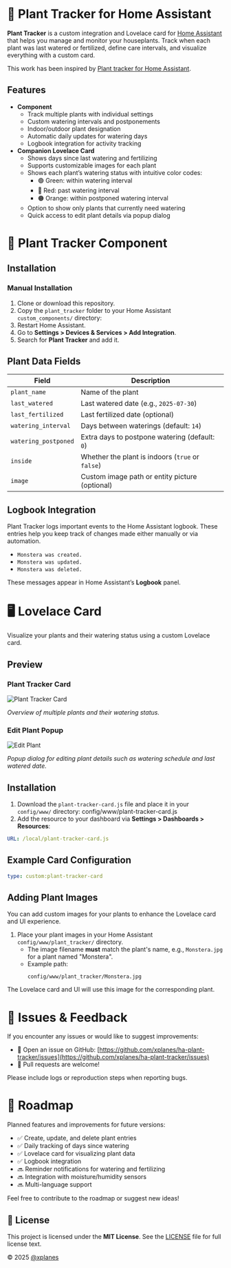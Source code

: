 # 🌿 Plant Tracker for Home Assistant

**Plant Tracker** is a custom integration and Lovelace card for [Home Assistant](https://www.home-assistant.io/) that helps you manage and monitor your houseplants. Track when each plant was last watered or fertilized, define care intervals, and visualize everything with a custom card.

This work has been inspired by [Plant tracker for Home Assistant](https://github.com/mountwebs/ha-plant-tracker).


## Features

- **Component**
  - Track multiple plants with individual settings
  - Custom watering intervals and postponements
  - Indoor/outdoor plant designation
  - Automatic daily updates for watering days
  - Logbook integration for activity tracking
- **Companion Lovelace Card**
  - Shows days since last watering and fertilizing
  - Supports customizable images for each plant
  - Shows each plant’s watering status with intuitive color codes:
    - 🟢 Green: within watering interval
    - 🔴 Red: past watering interval
    - 🟠 Orange: within postponed watering interval
  - Option to show only plants that currently need watering
  - Quick access to edit plant details via popup dialog


# 🌱 Plant Tracker Component

## Installation

### Manual Installation

1. Clone or download this repository.
2. Copy the `plant_tracker` folder to your Home Assistant `custom_components/` directory:
3. Restart Home Assistant.
4. Go to **Settings > Devices & Services > Add Integration**.
5. Search for **Plant Tracker** and add it.

## Plant Data Fields

| Field                 | Description                                               |
|-----------------------|-----------------------------------------------------------|
| `plant_name`          | Name of the plant                                         |
| `last_watered`        | Last watered date (e.g., `2025-07-30`)                    |
| `last_fertilized`     | Last fertilized date (optional)                           |
| `watering_interval`   | Days between waterings (default: `14`)                    |
| `watering_postponed`  | Extra days to postpone watering (default: `0`)            |
| `inside`              | Whether the plant is indoors (`true` or `false`)          |
| `image`               | Custom image path or entity picture (optional)            |

## Logbook Integration

Plant Tracker logs important events to the Home Assistant logbook. These entries help you keep track of changes made either manually or via automation.
- `Monstera was created.`
- `Monstera was updated.`
- `Monstera was deleted.`

These messages appear in Home Assistant’s **Logbook** panel.


# 🖥️ Lovelace Card

Visualize your plants and their watering status using a custom Lovelace card.

## Preview

### Plant Tracker Card

![Plant Tracker Card](docs/plant-tracker-card.png)

*Overview of multiple plants and their watering status.*

### Edit Plant Popup

![Edit Plant](docs/edit-popup.png)

*Popup dialog for editing plant details such as watering schedule and last watered date.*


## Installation

1. Download the `plant-tracker-card.js` file and place it in your `config/www/` directory: config/www/plant-tracker-card.js
2. Add the resource to your dashboard via **Settings > Dashboards > Resources**:

```yaml
URL: /local/plant-tracker-card.js
```

## Example Card Configuration

```yaml
type: custom:plant-tracker-card
```

## Adding Plant Images

You can add custom images for your plants to enhance the Lovelace card and UI experience.

1. Place your plant images in your Home Assistant `config/www/plant_tracker/` directory.
   - The image filename **must** match the plant's name, e.g., `Monstera.jpg` for a plant named "Monstera".
   - Example path:
     ```
     config/www/plant_tracker/Monstera.jpg
     ```
The Lovelace card and UI will use this image for the corresponding plant.

# 🐛 Issues & Feedback

If you encounter any issues or would like to suggest improvements:

- 📌 Open an issue on GitHub: [https://github.com/xplanes/ha-plant-tracker/issues](https://github.com/xplanes/ha-plant-tracker/issues)
- 🙌 Pull requests are welcome!

Please include logs or reproduction steps when reporting bugs.


# 🧠 Roadmap

Planned features and improvements for future versions:

- ✅ Create, update, and delete plant entries
- ✅ Daily tracking of days since watering
- ✅ Lovelace card for visualizing plant data
- ✅ Logbook integration
- 🔜 Reminder notifications for watering and fertilizing
- 🔜 Integration with moisture/humidity sensors
- 🔜 Multi-language support

Feel free to contribute to the roadmap or suggest new ideas!


## 📄 License

This project is licensed under the **MIT License**.
See the [LICENSE](LICENSE) file for full license text.


© 2025 [@xplanes](https://github.com/xplanes)
